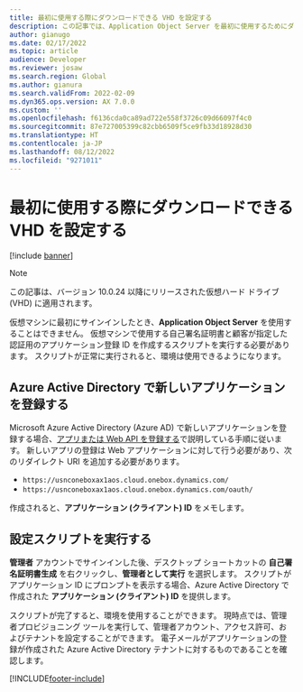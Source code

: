 ```yaml
---
title: 最初に使用する際にダウンロードできる VHD を設定する
description: この記事では、Application Object Server を最初に使用するためにダウンロード可能な VHD を設定する方法について説明します。
author: gianugo
ms.date: 02/17/2022
ms.topic: article
audience: Developer
ms.reviewer: josaw
ms.search.region: Global
ms.author: gianura
ms.search.validFrom: 2022-02-09
ms.dyn365.ops.version: AX 7.0.0
ms.custom: ''
ms.openlocfilehash: f6136cda0ca89ad722e558f3726c09d66097f4c0
ms.sourcegitcommit: 87e727005399c82cbb6509f5ce9fb33d18928d30
ms.translationtype: HT
ms.contentlocale: ja-JP
ms.lasthandoff: 08/12/2022
ms.locfileid: "9271011"
---
```

# <a name="set-up-the-downloadable-vhd-for-first-use"></a>最初に使用する際にダウンロードできる VHD を設定する

[!include [banner](../includes/banner.md)]

> [!NOTE]
> この記事は、バージョン 10.0.24 以降にリリースされた仮想ハード ドライブ (VHD) に適用されます。

仮想マシンに最初にサインインしたとき、**Application Object Server** を使用することはできません。 仮想マシンで使用する自己署名証明書と顧客が指定した認証用のアプリケーション登録 ID を作成するスクリプトを実行する必要があります。 スクリプトが正常に実行されると、環境は使用できるようになります。

## <a name="register-a-new-application-in-azure-active-directory"></a>Azure Active Directory で新しいアプリケーションを登録する

Microsoft Azure Active Directory (Azure AD) で新しいアプリケーションを登録する場合、[アプリまたは Web API を登録する](/azure/active-directory/develop/quickstart-register-app)で説明している手順に従います。 新しいアプリの登録は Web アプリケーションに対して行う必要があり、次のリダイレクト URI を追加する必要があります。

- `https://usnconeboxax1aos.cloud.onebox.dynamics.com/`
- `https://usnconeboxax1aos.cloud.onebox.dynamics.com/oauth/`

作成されると、**アプリケーション (クライアント) ID** をメモします。

## <a name="run-the-setup-script"></a>設定スクリプトを実行する

**管理者** アカウントでサインインした後、デスクトップ ショートカットの **自己署名証明書生成** を右クリックし、**管理者として実行** を選択します。 スクリプトがアプリケーション ID にプロンプトを表示する場合、Azure Active Directory で作成された **アプリケーション (クライアント) ID** を提供します。

スクリプトが完了すると、環境を使用することができます。 現時点では、管理者プロビジョニング ツールを実行して、管理者アカウント、アクセス許可、およびテナントを設定することができます。 電子メールがアプリケーションの登録が作成された Azure Active Directory テナントに対するものであることを確認します。

[!INCLUDE[footer-include](../../../includes/footer-banner.md)]
